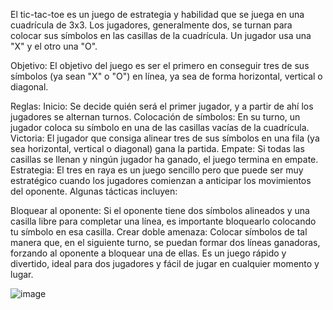 El tic-tac-toe es un juego de estrategia y habilidad que se juega en una cuadrícula de 3x3. Los jugadores, generalmente dos, se turnan para colocar sus símbolos en las casillas de la cuadrícula. Un jugador usa una "X" y el otro una "O".

Objetivo:
El objetivo del juego es ser el primero en conseguir tres de sus símbolos (ya sean "X" o "O") en línea, ya sea de forma horizontal, vertical o diagonal.

Reglas:
Inicio: Se decide quién será el primer jugador, y a partir de ahí los jugadores se alternan turnos.
Colocación de símbolos: En su turno, un jugador coloca su símbolo en una de las casillas vacías de la cuadrícula.
Victoria: El jugador que consiga alinear tres de sus símbolos en una fila (ya sea horizontal, vertical o diagonal) gana la partida.
Empate: Si todas las casillas se llenan y ningún jugador ha ganado, el juego termina en empate.
Estrategia:
El tres en raya es un juego sencillo pero que puede ser muy estratégico cuando los jugadores comienzan a anticipar los movimientos del oponente. Algunas tácticas incluyen:

Bloquear al oponente: Si el oponente tiene dos símbolos alineados y una casilla libre para completar una línea, es importante bloquearlo colocando tu símbolo en esa casilla.
Crear doble amenaza: Colocar símbolos de tal manera que, en el siguiente turno, se puedan formar dos líneas ganadoras, forzando al oponente a bloquear una de ellas.
Es un juego rápido y divertido, ideal para dos jugadores y fácil de jugar en cualquier momento y lugar.

![image](https://github.com/user-attachments/assets/1e70eabb-1dd7-44e2-a9a5-7f51710ef169)
